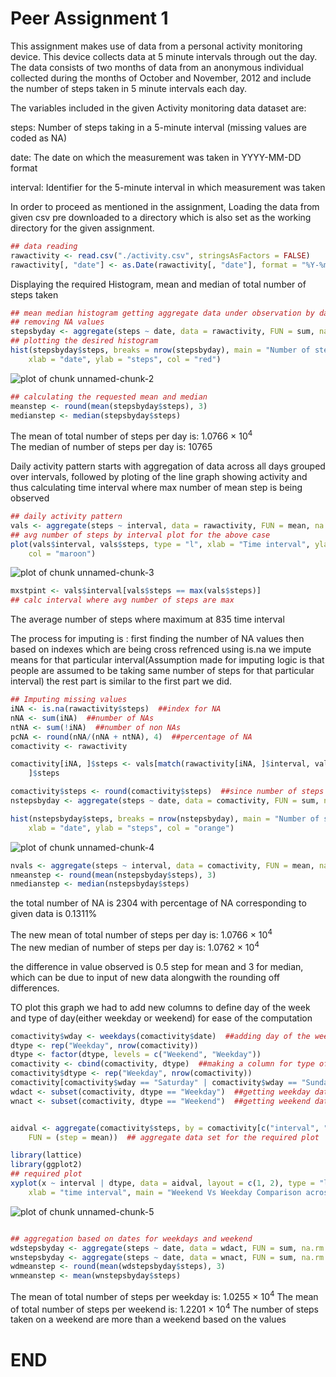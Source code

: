 Peer Assignment 1
========================================================


This assignment makes use of data from a personal activity monitoring device. This device collects data at 5 minute intervals through out the day. The data consists of two months of data from an anonymous individual collected during the months of October and November, 2012 and include the number of steps taken in 5 minute intervals each day.

The variables included in the given  Activity monitoring data  dataset are:

steps: Number of steps taking in a 5-minute interval (missing values are coded as NA)

date: The date on which the measurement was taken in YYYY-MM-DD format

interval: Identifier for the 5-minute interval in which measurement was taken

In order to proceed as mentioned in the assignment,
Loading the data from given csv pre downloaded to a directory which is also set as the working directory for the given assignment.


```r
## data reading
rawactivity <- read.csv("./activity.csv", stringsAsFactors = FALSE)
rawactivity[, "date"] <- as.Date(rawactivity[, "date"], format = "%Y-%m-%d")
```


Displaying the required Histogram, mean and median of total number of steps taken

```r
## mean median histogram getting aggregate data under observation by day and
## removing NA values
stepsbyday <- aggregate(steps ~ date, data = rawactivity, FUN = sum, na.rm = TRUE)
## plotting the desired histogram
hist(stepsbyday$steps, breaks = nrow(stepsbyday), main = "Number of steps per day", 
    xlab = "date", ylab = "steps", col = "red")
```

![plot of chunk unnamed-chunk-2](figure/unnamed-chunk-2.png) 

```r
## calculating the requested mean and median
meanstep <- round(mean(stepsbyday$steps), 3)
medianstep <- median(stepsbyday$steps)
```

The mean of total number of steps per day is: 1.0766 &times; 10<sup>4</sup>  
The median of number of steps per day is: 10765


Daily activity pattern starts with aggregation of data across all days grouped over intervals, followed by ploting of the line graph showing activity and thus calculating time interval where max number of mean step is being observed


```r
## daily activity pattern
vals <- aggregate(steps ~ interval, data = rawactivity, FUN = mean, na.rm = TRUE)
## avg number of steps by interval plot for the above case
plot(vals$interval, vals$steps, type = "l", xlab = "Time interval", ylab = "Average Number of steps", 
    col = "maroon")
```

![plot of chunk unnamed-chunk-3](figure/unnamed-chunk-3.png) 

```r
mxstpint <- vals$interval[vals$steps == max(vals$steps)]
## calc interval where avg number of steps are max
```

The average number of steps where maximum at 835 time interval


The process for imputing is :
first finding the number of NA values
then based on indexes which are being cross refrenced using is.na we impute means for that particular interval(Assumption made for imputing logic is that people are assumed to be taking same number of steps for that particular interval)
the rest part is similar to the first part we did.


```r
## Imputing missing values
iNA <- is.na(rawactivity$steps)  ##index for NA
nNA <- sum(iNA)  ##number of NAs
ntNA <- sum(!iNA)  ##number of non NAs
pcNA <- round(nNA/(nNA + ntNA), 4)  ##percentage of NA
comactivity <- rawactivity

comactivity[iNA, ]$steps <- vals[match(rawactivity[iNA, ]$interval, vals$interval), 
    ]$steps

comactivity$steps <- round(comactivity$steps)  ##since number of steps would be in whole number,thus rounded
nstepsbyday <- aggregate(steps ~ date, data = comactivity, FUN = sum, na.rm = TRUE)

hist(nstepsbyday$steps, breaks = nrow(nstepsbyday), main = "Number of steps per day", 
    xlab = "date", ylab = "steps", col = "orange")
```

![plot of chunk unnamed-chunk-4](figure/unnamed-chunk-4.png) 

```r
nvals <- aggregate(steps ~ interval, data = comactivity, FUN = mean, na.rm = TRUE)
nmeanstep <- round(mean(nstepsbyday$steps), 3)
nmedianstep <- median(nstepsbyday$steps)
```


the total number of NA is 2304 with percentage of NA corresponding to given data is 0.1311%

The new mean of total number of steps per day is: 1.0766 &times; 10<sup>4</sup>  
The new median of number of steps per day is: 1.0762 &times; 10<sup>4</sup> 

the difference in value observed is 0.5 step for mean and 3 for median, which can be due to input of new data alongwith the rounding off differences.



TO plot this graph we had to add new columns to define day of the week and type of day(either weekday or weekend) for ease of the computation

```r
comactivity$wday <- weekdays(comactivity$date)  ##adding day of the week
dtype <- rep("Weekday", nrow(comactivity))
dtype <- factor(dtype, levels = c("Weekend", "Weekday"))
comactivity <- cbind(comactivity, dtype)  ##making a column for type of day
comactivity$dtype <- rep("Weekday", nrow(comactivity))
comactivity[comactivity$wday == "Saturday" | comactivity$wday == "Sunday", ]$dtype <- "Weekend"  ##segregating into weekday or weekend
wdact <- subset(comactivity, dtype == "Weekday")  ##getting weekday data
wnact <- subset(comactivity, dtype == "Weekend")  ##getting weekend data


aidval <- aggregate(comactivity$steps, by = comactivity[c("interval", "dtype")], 
    FUN = (step = mean))  ## aggregate data set for the required plot 

library(lattice)
library(ggplot2)
## required plot
xyplot(x ~ interval | dtype, data = aidval, layout = c(1, 2), type = "l", ylab = "Mean of steps per time interval", 
    xlab = "time interval", main = "Weekend Vs Weekday Comparison across time interval")
```

![plot of chunk unnamed-chunk-5](figure/unnamed-chunk-5.png) 

```r

## aggregation based on dates for weekdays and weekend
wdstepsbyday <- aggregate(steps ~ date, data = wdact, FUN = sum, na.rm = TRUE)
wnstepsbyday <- aggregate(steps ~ date, data = wnact, FUN = sum, na.rm = TRUE)
wdmeanstep <- round(mean(wdstepsbyday$steps), 3)
wnmeanstep <- mean(wnstepsbyday$steps)
```


The mean of total number of steps per weekday is: 1.0255 &times; 10<sup>4</sup>
The mean of total number of steps per weekend is: 1.2201 &times; 10<sup>4</sup>
The number of steps taken on a weekend are more than a weekend based on the values


END
================================================================================
